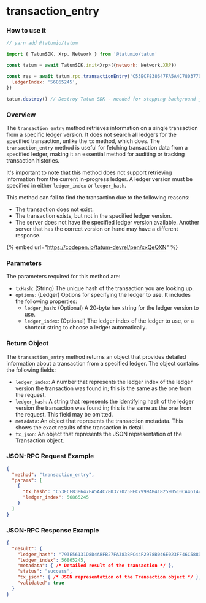 # transaction\_entry

### How to use it

```javascript
// yarn add @tatumio/tatum

import { TatumSDK, Xrp, Network } from '@tatumio/tatum'

const tatum = await TatumSDK.init<Xrp>({network: Network.XRP})

const res = await tatum.rpc.transactionEntry('C53ECF838647FA5A4C780377025FEC7999AB4182590510CA461444B207AB74A9', {
  ledgerIndex: '56865245',
})

tatum.destroy() // Destroy Tatum SDK - needed for stopping background jobs
```

### Overview

The `transaction_entry` method retrieves information on a single transaction from a specific ledger version. It does not search all ledgers for the specified transaction, unlike the `tx` method, which does. The `transaction_entry` method is useful for fetching transaction data from a specified ledger, making it an essential method for auditing or tracking transaction histories.

It's important to note that this method does not support retrieving information from the current in-progress ledger. A ledger version must be specified in either `ledger_index` or `ledger_hash`.

This method can fail to find the transaction due to the following reasons:

* The transaction does not exist.
* The transaction exists, but not in the specified ledger version.
* The server does not have the specified ledger version available. Another server that has the correct version on hand may have a different response.

{% embed url="https://codepen.io/tatum-devrel/pen/xxQeQXN" %}

### Parameters

The parameters required for this method are:

* `txHash`: (String) The unique hash of the transaction you are looking up.
* `options`: (Ledger) Options for specifying the ledger to use. It includes the following properties:
  * `ledger_hash`: (Optional) A 20-byte hex string for the ledger version to use.
  * `ledger_index`: (Optional) The ledger index of the ledger to use, or a shortcut string to choose a ledger automatically.

### Return Object

The `transaction_entry` method returns an object that provides detailed information about a transaction from a specified ledger. The object contains the following fields:

* `ledger_index`: A number that represents the ledger index of the ledger version the transaction was found in; this is the same as the one from the request.
* `ledger_hash`: A string that represents the identifying hash of the ledger version the transaction was found in; this is the same as the one from the request. This field may be omitted.
* `metadata`: An object that represents the transaction metadata. This shows the exact results of the transaction in detail.
* `tx_json`: An object that represents the JSON representation of the Transaction object.

### JSON-RPC Request Example

```json
{
  "method": "transaction_entry",
  "params": [
    {
      "tx_hash": "C53ECF838647FA5A4C780377025FEC7999AB4182590510CA461444B207AB74A9",
      "ledger_index": 56865245
    }
  ]
}
```

### JSON-RPC Response Example

```json
{
  "result": {
    "ledger_hash": "793E56131D8D4ABFB27FA383BFC44F2978B046E023FF46C588D7E0C874C2472A",
    "ledger_index": 56865245,
    "metadata": { /* Detailed result of the transaction */ },
    "status": "success",
    "tx_json": { /* JSON representation of the Transaction object */ },
    "validated": true
  }
}
```

